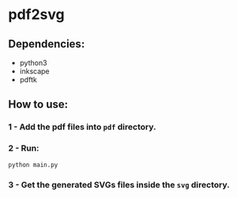 # pdf2svg

## Dependencies:
- python3
- inkscape
- pdftk

## How to use:

### 1 - Add the pdf files into `pdf` directory.

### 2 - Run:

```
python main.py
```

### 3 - Get the generated SVGs files inside the `svg` directory.
